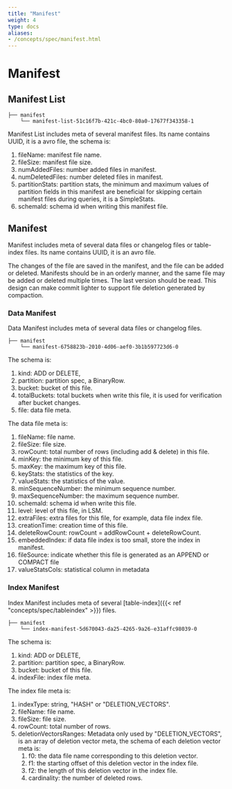 ```yaml
---
title: "Manifest"
weight: 4
type: docs
aliases:
- /concepts/spec/manifest.html
---
```

<!--
Licensed to the Apache Software Foundation (ASF) under one
or more contributor license agreements.  See the NOTICE file
distributed with this work for additional information
regarding copyright ownership.  The ASF licenses this file
to you under the Apache License, Version 2.0 (the
"License"); you may not use this file except in compliance
with the License.  You may obtain a copy of the License at

  http://www.apache.org/licenses/LICENSE-2.0

Unless required by applicable law or agreed to in writing,
software distributed under the License is distributed on an
"AS IS" BASIS, WITHOUT WARRANTIES OR CONDITIONS OF ANY
KIND, either express or implied.  See the License for the
specific language governing permissions and limitations
under the License.
-->

# Manifest

## Manifest List

```shell
├── manifest
    └── manifest-list-51c16f7b-421c-4bc0-80a0-17677f343358-1
```

Manifest List includes meta of several manifest files. Its name contains UUID, it is a avro file, the schema is:

1. fileName: manifest file name.
2. fileSize: manifest file size.
3. numAddedFiles: number added files in manifest.
4. numDeletedFiles: number deleted files in manifest.
5. partitionStats: partition stats, the minimum and maximum values of partition fields in this manifest are beneficial
   for skipping certain manifest files during queries, it is a SimpleStats.
6. schemaId: schema id when writing this manifest file.

## Manifest

Manifest includes meta of several data files or changelog files or table-index files. Its name contains UUID, it is an
avro file.

The changes of the file are saved in the manifest, and the file can be added or deleted. Manifests should be in
an orderly manner, and the same file may be added or deleted multiple times. The last version should be read. This
design can make commit lighter to support file deletion generated by compaction.

### Data Manifest

Data Manifest includes meta of several data files or changelog files.

```shell
├── manifest
    └── manifest-6758823b-2010-4d06-aef0-3b1b597723d6-0
```

The schema is:

1. kind: ADD or DELETE,
2. partition: partition spec, a BinaryRow.
3. bucket: bucket of this file.
4. totalBuckets: total buckets when write this file, it is used for verification after bucket changes.
5. file: data file meta.

The data file meta is:

1. fileName: file name.
2. fileSize: file size.
3. rowCount: total number of rows (including add & delete) in this file.
4. minKey: the minimum key of this file.
5. maxKey: the maximum key of this file.
6. keyStats: the statistics of the key.
7. valueStats: the statistics of the value.
8. minSequenceNumber: the minimum sequence number.
9. maxSequenceNumber: the maximum sequence number.
10. schemaId: schema id when write this file.
11. level: level of this file, in LSM.
12. extraFiles: extra files for this file, for example, data file index file.
13. creationTime: creation time of this file.
14. deleteRowCount: rowCount = addRowCount + deleteRowCount.
15. embeddedIndex: if data file index is too small, store the index in manifest.
16. fileSource: indicate whether this file is generated as an APPEND or COMPACT file
17. valueStatsCols: statistical column in metadata 

### Index Manifest

Index Manifest includes meta of several [table-index]({{< ref "concepts/spec/tableindex" >}}) files.

```shell
├── manifest
    └── index-manifest-5d670043-da25-4265-9a26-e31affc98039-0
```

The schema is:

1. kind: ADD or DELETE,
2. partition: partition spec, a BinaryRow.
3. bucket: bucket of this file.
4. indexFile: index file meta.

The index file meta is:

1. indexType: string, "HASH" or "DELETION_VECTORS".
2. fileName: file name.
3. fileSize: file size.
4. rowCount: total number of rows.
5. deletionVectorsRanges: Metadata only used by "DELETION_VECTORS", is an array of deletion vector meta, the schema of each deletion vector meta is:
   1. f0: the data file name corresponding to this deletion vector.
   2. f1: the starting offset of this deletion vector in the index file.
   3. f2: the length of this deletion vector in the index file.
   4. cardinality: the number of deleted rows.

